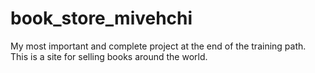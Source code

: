 # book_store_mivehchi
My most important and complete project at the end of the training path. This is a site for selling books around the world.
